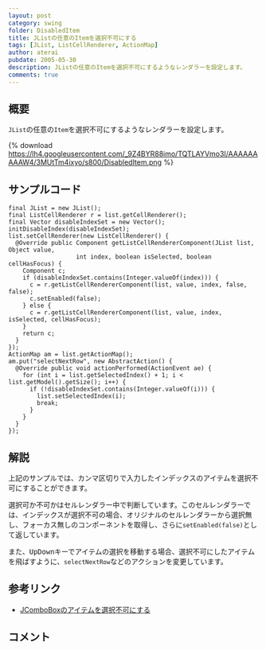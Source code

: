 ```yaml
---
layout: post
category: swing
folder: DisabledItem
title: JListの任意のItemを選択不可にする
tags: [JList, ListCellRenderer, ActionMap]
author: aterai
pubdate: 2005-05-30
description: JListの任意のItemを選択不可にするようなレンダラーを設定します。
comments: true
---
```

## 概要
`JList`の任意の`Item`を選択不可にするようなレンダラーを設定します。

{% download https://lh4.googleusercontent.com/_9Z4BYR88imo/TQTLAYVmo3I/AAAAAAAAAW4/3MUtTm4ixyo/s800/DisabledItem.png %}

## サンプルコード
<pre class="prettyprint"><code>final JList = new JList();
final ListCellRenderer r = list.getCellRenderer();
final Vector disableIndexSet = new Vector();
initDisableIndex(disableIndexSet);
list.setCellRenderer(new ListCellRenderer() {
  @Override public Component getListCellRendererComponent(JList list, Object value,
                   int index, boolean isSelected, boolean cellHasFocus) {
    Component c;
    if (disableIndexSet.contains(Integer.valueOf(index))) {
      c = r.getListCellRendererComponent(list, value, index, false, false);
      c.setEnabled(false);
    } else {
      c = r.getListCellRendererComponent(list, value, index, isSelected, cellHasFocus);
    }
    return c;
  }
});
ActionMap am = list.getActionMap();
am.put("selectNextRow", new AbstractAction() {
  @Override public void actionPerformed(ActionEvent ae) {
    for (int i = list.getSelectedIndex() + 1; i &lt; list.getModel().getSize(); i++) {
      if (!disableIndexSet.contains(Integer.valueOf(i))) {
        list.setSelectedIndex(i);
        break;
      }
    }
  }
});
</code></pre>

## 解説
上記のサンプルでは、カンマ区切りで入力したインデックスのアイテムを選択不可にすることができます。

選択可か不可かはセルレンダラー中で判断しています。このセルレンダラーでは、インデックスが選択不可の場合、オリジナルのセルレンダラーから選択無し、フォーカス無しのコンポーネントを取得し、さらに`setEnabled(false)`として返しています。

また、<kbd>Up</kbd><kbd>Down</kbd>キーでアイテムの選択を移動する場合、選択不可にしたアイテムを飛ばすように、`selectNextRow`などのアクションを変更しています。

## 参考リンク
- [JComboBoxのアイテムを選択不可にする](http://ateraimemo.com/Swing/DisableItemComboBox.html)

<!-- dummy comment line for breaking list -->

## コメント
